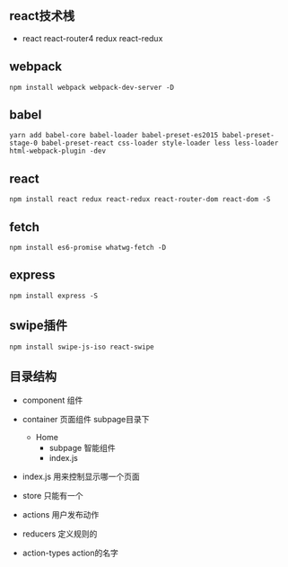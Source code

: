 ## react技术桟
- react react-router4 redux react-redux

## webpack
```
npm install webpack webpack-dev-server -D
```

## babel
```
yarn add babel-core babel-loader babel-preset-es2015 babel-preset-stage-0 babel-preset-react css-loader style-loader less less-loader html-webpack-plugin -dev
```

## react
```
npm install react redux react-redux react-router-dom react-dom -S
```

## fetch
```
npm install es6-promise whatwg-fetch -D
```

## express
```
npm install express -S
```

## swipe插件
```
npm install swipe-js-iso react-swipe
```

## 目录结构
- component   组件
- container   页面组件
    subpage目录下
    - Home
        - subpage 智能组件
        - index.js
- index.js 用来控制显示哪一个页面

- store  只能有一个
- actions 用户发布动作
- reducers  定义规则的
- action-types  action的名字

